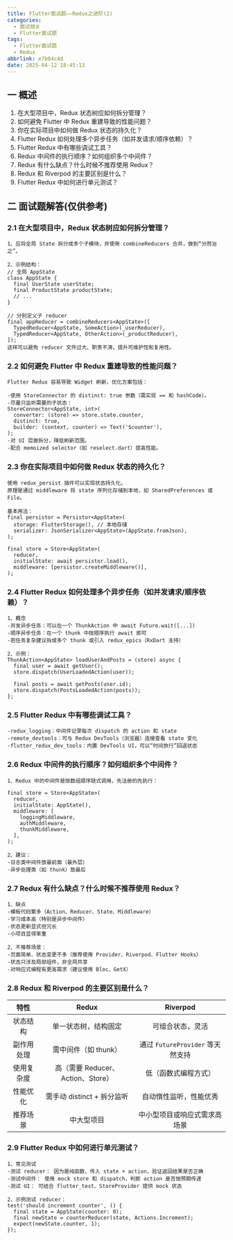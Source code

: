 ```yaml
---
title: Flutter面试题——Redux之进阶(2)
categories:
  - 面试相关
  - Flutter面试题
tags:
  - Flutter面试题
  - Redux
abbrlink: e7b04c4d
date: 2025-04-12 18:45:13
---
```

## 一 概述

1.  在大型项目中，Redux 状态树应如何拆分管理？
2.  如何避免 Flutter 中 Redux 重建导致的性能问题？
3.  你在实际项目中如何做 Redux 状态的持久化？
4.  Flutter Redux 如何处理多个异步任务（如并发请求/顺序依赖）？
5.  Flutter Redux 中有哪些调试工具？<!--more-->
6.  Redux 中间件的执行顺序？如何组织多个中间件？
7.  Redux 有什么缺点？什么时候不推荐使用 Redux？
8.  Redux 和 Riverpod 的主要区别是什么？
9.  Flutter Redux 中如何进行单元测试？

## 二 面试题解答(仅供参考)

### 2.1 在大型项目中，Redux 状态树应如何拆分管理？

```
1、应将全局 State 拆分成多个子模块，并使用 combineReducers 合并，做到“分而治之”。

2、示例结构：
// 全局 AppState
class AppState {
  final UserState userState;
  final ProductState productState;
  // ...
}

// 分别定义子 reducer
final appReducer = combineReducers<AppState>([
  TypedReducer<AppState, SomeAction>(_userReducer),
  TypedReducer<AppState, OtherAction>(_productReducer),
]);
这样可以避免 reducer 文件过大、职责不清，提升可维护性和复用性。
```

### 2.2 如何避免 Flutter 中 Redux 重建导致的性能问题？

```
Flutter Redux 容易导致 Widget 刷新，优化方案包括：

-使用 StoreConnector 的 distinct: true 参数（需实现 == 和 hashCode）。
-尽量只监听需要的子状态：
StoreConnector<AppState, int>(
  converter: (store) => store.state.counter,
  distinct: true,
  builder: (context, counter) => Text('$counter'),
);
-对 UI 层做拆分，降低刷新范围。
-配合 memoized selector（如 reselect.dart）提高性能。
```

### 2.3 你在实际项目中如何做 Redux 状态的持久化？

```
使用 redux_persist 插件可以实现状态持久化。
原理是通过 middleware 将 state 序列化存储到本地，如 SharedPreferences 或 File。

基本用法：
final persistor = Persistor<AppState>(
  storage: FlutterStorage(), // 本地存储
  serializer: JsonSerializer<AppState>(AppState.fromJson),
);

final store = Store<AppState>(
  reducer,
  initialState: await persistor.load(),
  middleware: [persistor.createMiddleware()],
);
```

### 2.4 Flutter Redux 如何处理多个异步任务（如并发请求/顺序依赖）？

```
1、概念
-并发异步任务：可以在一个 ThunkAction 中 await Future.wait([...])
-顺序异步任务：在一个 thunk 中按顺序执行 await 即可
-若任务复杂建议拆成多个 thunk 或引入 redux_epics（RxDart 支持）

2、示例：
ThunkAction<AppState> loadUserAndPosts = (store) async {
  final user = await getUser();
  store.dispatch(UserLoadedAction(user));

  final posts = await getPosts(user.id);
  store.dispatch(PostsLoadedAction(posts));
};
```

### 2.5 Flutter Redux 中有哪些调试工具？

```
-redux_logging：中间件记录每次 dispatch 的 action 和 state
-remote_devtools：可与 Redux DevTools（浏览器）连接查看 state 变化
-flutter_redux_dev_tools：内置 DevTools UI，可以“时间旅行”回退状态
```

### 2.6 Redux 中间件的执行顺序？如何组织多个中间件？

```
1、Redux 中的中间件是按数组顺序链式调用，先注册的先执行：

final store = Store<AppState>(
  reducer,
  initialState: AppState(),
  middleware: [
    loggingMiddleware,
    authMiddleware,
    thunkMiddleware,
  ],
);

2、建议：
-日志类中间件放最前面（最外层）
-异步处理类（如 thunk）放最后
```

### 2.7 Redux 有什么缺点？什么时候不推荐使用 Redux？

```
1、缺点
-模板代码繁多（Action、Reducer、State、Middleware）
-学习成本高（特别是异步中间件）
-状态更新显式但冗长
-小项目显得笨重

2、不推荐场景：
-页面简单、状态变更不多（推荐使用 Provider、Riverpod、Flutter Hooks）
-状态只涉及局部组件，非全局共享
-对响应式编程有更高需求（建议使用 Bloc、GetX）
```

### 2.8 Redux 和 Riverpod 的主要区别是什么？

|    特性    |               Redux               |             Riverpod             |
| :--------: | :-------------------------------: | :------------------------------: |
|  状态结构  |       单一状态树，结构固定        |         可组合状态，灵活         |
| 副作用处理 |       需中间件（如 thunk）        | 通过 `FutureProvider` 等天然支持 |
| 使用复杂度 | 高（需要 Reducer、Action、Store） |       低（函数式编程方式）       |
|  性能优化  |    需手动 distinct + 拆分监听     |      自动惰性监听，性能优秀      |
|  推荐场景  |            中大型项目             |   中小型项目或响应式需求高场景   |

### 2.9 Flutter Redux 中如何进行单元测试？

```
1、常见测试
-测试 reducer： 因为是纯函数，传入 state + action，验证返回结果是否正确
-测试中间件： 使用 mock store 和 dispatch，判断 action 是否按预期传递
-测试 UI： 可结合 flutter_test、StoreProvider 提供 mock 状态

2、示例测试 reducer：
test('should increment counter', () {
  final state = AppState(counter: 0);
  final newState = counterReducer(state, Actions.Increment);
  expect(newState.counter, 1);
});
```


